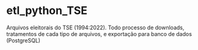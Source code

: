 # etl_python_TSE
Arquivos eleitorais do TSE (1994:2022). Todo processo de downloads, tratamentos de cada tipo de arquivos, e exportação para banco de dados (PostgreSQL)
